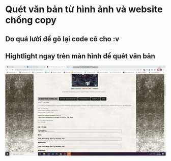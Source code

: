 # Quét văn bản từ hình ảnh và website chống copy
 ## Do quá lười để gõ lại code cô cho :v
 ## Hightlight ngay trên màn hình để quét văn bản
![Preview](Image/image.gif)

 
